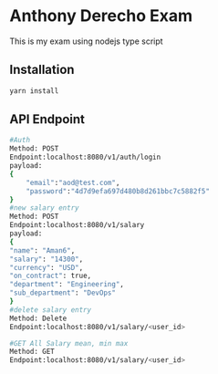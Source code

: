 # Anthony Derecho Exam
This is my exam using nodejs type script

## Installation
```bash
yarn install
```


## API Endpoint

```bash
#Auth
Method: POST
Endpoint:localhost:8080/v1/auth/login
payload:
{
    "email":"aod@test.com",
    "password":"4d7d9efa697d480b8d261bbc7c5882f5"
}
#new salary entry
Method: POST
Endpoint:localhost:8080/v1/salary
payload:
{
"name": "Aman6",
"salary": "14300",
"currency": "USD",
"on_contract": true,
"department": "Engineering",
"sub_department": "DevOps"
}
#delete salary entry
Method: Delete
Endpoint:localhost:8080/v1/salary/<user_id>

#GET All Salary mean, min max
Method: GET
Endpoint:localhost:8080/v1/salary/<user_id>

```